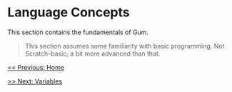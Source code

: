 # Language Concepts

This section contains the fundamentals of Gum.
> This section assumes some familiarity with basic programming. Not Scratch-basic; a bit more advanced than that.

[<< Previous: Home](../README.md)

[>> Next: Variables](main/variables.md)